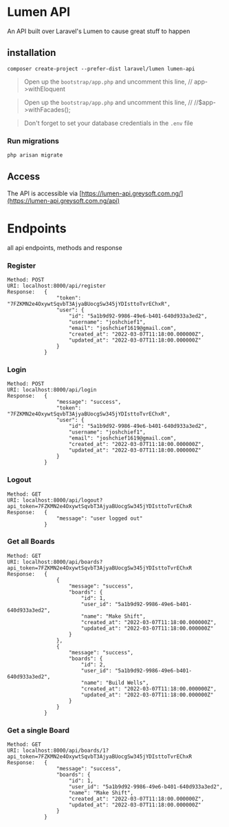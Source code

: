 # Lumen API

An API built over Laravel's Lumen to cause great stuff to happen

## installation

```
composer create-project --prefer-dist laravel/lumen lumen-api
```

> Open up the `bootstrap/app.php` and uncomment this line, // app->withEloquent

> Open up the `bootstrap/app.php` and uncomment this line, // //$app->withFacades();

> Don't forget to set your database credentials in the `.env` file

### Run migrations

```bash
php arisan migrate
```

## Access

The API is accessible via [https://lumen-api.greysoft.com.ng/](https://lumen-api.greysoft.com.ng/api)

# Endpoints

all api endpoints, methods and response

### Register

```
Method: POST
URI: localhost:8000/api/register
Response:   {
                "token": "7FZKMN2e4OxywtSqvbT3AjyaBUocgSw345jYDIsttoTvrEChxR",
                "user": {
                    "id": "5a1b9d92-9986-49e6-b401-640d933a3ed2",
                    "username": "joshchief1",
                    "email": "joshchief1619@gmail.com",
                    "created_at": "2022-03-07T11:18:00.000000Z",
                    "updated_at": "2022-03-07T11:18:00.000000Z"
                }
            }
```

### Login

```
Method: POST
URI: localhost:8000/api/login
Response:   {
                "message": "success",
                "token": "7FZKMN2e4OxywtSqvbT3AjyaBUocgSw345jYDIsttoTvrEChxR",
                "user": {
                    "id": "5a1b9d92-9986-49e6-b401-640d933a3ed2",
                    "username": "joshchief1",
                    "email": "joshchief1619@gmail.com",
                    "created_at": "2022-03-07T11:18:00.000000Z",
                    "updated_at": "2022-03-07T11:18:00.000000Z"
                }
            }
```

### Logout

```
Method: GET
URI: localhost:8000/api/logout?api_token=7FZKMN2e4OxywtSqvbT3AjyaBUocgSw345jYDIsttoTvrEChxR
Response:   {
                "message": "user logged out"
            }
```

### Get all Boards

```
Method: GET
URI: localhost:8000/api/boards?api_token=7FZKMN2e4OxywtSqvbT3AjyaBUocgSw345jYDIsttoTvrEChxR
Response:   {
                {
                    "message": "success",
                    "boards": {
                        "id": 1,
                        "user_id": "5a1b9d92-9986-49e6-b401-640d933a3ed2",
                        "name": "Make Shift",
                        "created_at": "2022-03-07T11:18:00.000000Z",
                        "updated_at": "2022-03-07T11:18:00.000000Z"
                    }
                },
                {
                    "message": "success",
                    "boards": {
                        "id": 2,
                        "user_id": "5a1b9d92-9986-49e6-b401-640d933a3ed2",
                        "name": "Build Wells",
                        "created_at": "2022-03-07T11:18:00.000000Z",
                        "updated_at": "2022-03-07T11:18:00.000000Z"
                    }
                }
            }
```

### Get a single Board

```
Method: GET
URI: localhost:8000/api/boards/1?api_token=7FZKMN2e4OxywtSqvbT3AjyaBUocgSw345jYDIsttoTvrEChxR
Response:   {
                "message": "success",
                "boards": {
                    "id": 1,
                    "user_id": "5a1b9d92-9986-49e6-b401-640d933a3ed2",
                    "name": "Make Shift",
                    "created_at": "2022-03-07T11:18:00.000000Z",
                    "updated_at": "2022-03-07T11:18:00.000000Z"
                }
            }
```
